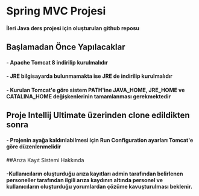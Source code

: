 # Spring MVC Projesi

#### İleri Java ders projesi için oluşturulan github reposu


## Başlamadan Önce Yapılacaklar
#### - Apache Tomcat 8 indirilip kurulmalıdır
#### - JRE bilgisayarda bulunmamakta ise JRE de indirilip kurulmalıdır
#### - Kurulan Tomcat'e göre sistem PATH'ine JAVA_HOME, JRE_HOME ve CATALINA_HOME değişkenlerinin tamamlanması gerekmektedir

## Proje Intellij Ultimate üzerinden clone edildikten sonra
#### - Projenin ayağa kaldırılabilmesi için Run Configuration ayarları Tomcat'e göre düzenlenmelidir

##Arıza Kayıt Sistemi Hakkında 
#### -Kullanıcıların oluşturduğu arıza kayıtları admin tarafından belirlenen personeller tarafından ilgili arıza kaydının altında personel ve kullanıcıların oluşturduğu yorumlardan çözüme kavuşturulması beklenir. 


